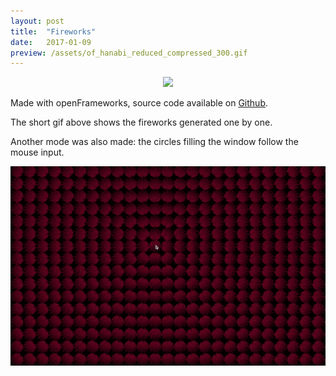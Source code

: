 ```yaml
---
layout: post
title:  "Fireworks"
date:   2017-01-09
preview: /assets/of_hanabi_reduced_compressed_300.gif
---
```



<p align="center">
  <img src="/assets/of_hanabi_reduced_4.gif"/>
</p>

Made with openFrameworks, source code available on [Github](https://github.com/aklevy/pattern_1).

The short gif above shows the fireworks generated one by one.

Another mode was also made: the circles filling the window follow the mouse input.

<p align="center">
  <img src="/assets/pattern_1_mouse_reduced_compressed.gif"/>
</p>

